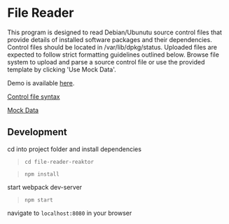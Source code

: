 # File Reader

This program is designed to read Debian/Ubunutu source control files that provide details of installed software packages and their dependencies. Control files should be located in /var/lib/dpkg/status. Uploaded files are expected to follow strict formatting guidelines outlined below. Browse file system to upload and parse a source control file or use the provided template by clicking 'Use Mock Data'.

Demo is available [here](https://github.com/aalexlevine).

[Control file syntax](https://www.debian.org/doc/debian-policy/ch-controlfields.html#syntax-of-control-files)

[Mock Data](https://gist.github.com/lauripiispanen/29735158335170c27297422a22b48caa)

## Development

cd into project folder and install dependencies
  > `cd file-reader-reaktor`

  > `npm install`

start webpack dev-server
  > `npm start`

navigate to `localhost:8080` in your browser
